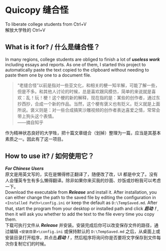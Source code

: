 # Quicopy 缝合怪
To liberate college students from Ctrl+V  
解放大学牲的 Ctrl+V
## What is it for? / 什么是缝合怪？
In many regions, college students are obliged to finish a lot of ***useless work*** including essays and reports. As one of them, I started this project to automatically paste the text copied to the clipboard without needing to paste them one by one to a document file.  
>“老缝合怪”以前是指对一些亚文化，和相关的梗一知半解，可能了解一些，但是不多。和其他人讨论的时候，总是喜欢跟风模仿，简单的来说就是喜欢：乱！玩！梗！这个梗的新的解释，现在指的是：某些的创作者，通过东抄西抄，合成一个新的作品。当然，这个梗有褒义也有贬义。贬义就是上面所说。褒义则是：对一些合成搞笑沙雕视频的创作者表达喜爱之情，常常会带上狗头这个表情。  
>——摘自知乎  

作为精神状态良好的大学牲，把十篇文章缝合（划掉）整理为一篇，应当是其基本素质之一。因此有了这一项目。
## How to use it? / 如何使用它？
***For Chinese Users***  
原文是用英文写的，实在是懒得修正翻译了，随便改了改，UI 都是中文了。没有人会懂英专生有多么懒得翻译。除非如果你来买我的炒面、炒饭或炒粉我可以考虑一下。  
Download the executable from ***Release*** and install it. After installation, you can either change the path to the saved file by editing the configuration in `<Installed Path>\config.ini` or keep the default as `D:\TempSaved.md`. After that, start the program from your desktop or installed path and click ***启动！***, then it will ask you whether to add the text to the file every time you copy them.  
下载可执行文件从 ***Release*** 并安装。安装完成后你可以改变保存文件的路径，通过编辑 `<安装目录>\config.ini` 或保持默认的 `D:\TempSaved.md` 之后，从桌面上或安装目录打开程序，并点击***启动！***，然后程序将询问你是否要将文字保存到文件每次你复制它们的时候。
